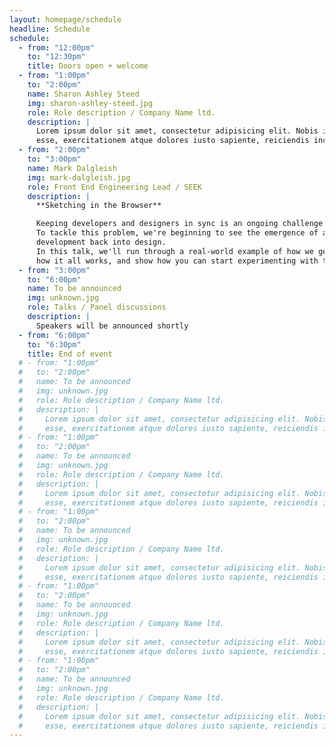 ```yaml
---
layout: homepage/schedule
headline: Schedule
schedule:
  - from: "12:00pm"
    to: "12:30pm"
    title: Doors open + welcome
  - from: "1:00pm"
    to: "2:00pm"
    name: Sharon Ashley Steed
    img: sharon-ashley-steed.jpg
    role: Role description / Company Name ltd.
    description: |
      Lorem ipsum dolor sit amet, consectetur adipisicing elit. Nobis id aliquam explicabo molestiae, adipisci vero quos ex! Tempora aliquid excepturi dolorum,
      esse, exercitationem atque dolores iusto sapiente, reiciendis incidunt animi.
  - from: "2:00pm"
    to: "3:00pm"
    name: Mark Dalgleish
    img: mark-dalgleish.jpg
    role: Front End Engineering Lead / SEEK
    description: |
      **Sketching in the Browser**

      Keeping developers and designers in sync is an ongoing challenge for our industry.
      To tackle this problem, we're beginning to see the emergence of a new breed of code-powered design tooling, providing a true feedback loop from
      development back into design.
      In this talk, we'll run through a real-world example of how we generated a shared Sketch library from our React-based design system, have a closer look at
      how it all works, and show how you can start experimenting with this technique yourself.
  - from: "3:00pm"
    to: "6:00pm"
    name: To be announced
    img: unknown.jpg
    role: Talks / Panel discussions
    description: |
      Speakers will be announced shortly
  - from: "6:00pm"
    to: "6:30pm"
    title: End of event
  # - from: "1:00pm"
  #   to: "2:00pm"
  #   name: To be announced
  #   img: unknown.jpg
  #   role: Role description / Company Name ltd.
  #   description: |
  #     Lorem ipsum dolor sit amet, consectetur adipisicing elit. Nobis id aliquam explicabo molestiae, adipisci vero quos ex! Tempora aliquid excepturi dolorum,
  #     esse, exercitationem atque dolores iusto sapiente, reiciendis incidunt animi.
  # - from: "1:00pm"
  #   to: "2:00pm"
  #   name: To be announced
  #   img: unknown.jpg
  #   role: Role description / Company Name ltd.
  #   description: |
  #     Lorem ipsum dolor sit amet, consectetur adipisicing elit. Nobis id aliquam explicabo molestiae, adipisci vero quos ex! Tempora aliquid excepturi dolorum,
  #     esse, exercitationem atque dolores iusto sapiente, reiciendis incidunt animi.
  # - from: "1:00pm"
  #   to: "2:00pm"
  #   name: To be announced
  #   img: unknown.jpg
  #   role: Role description / Company Name ltd.
  #   description: |
  #     Lorem ipsum dolor sit amet, consectetur adipisicing elit. Nobis id aliquam explicabo molestiae, adipisci vero quos ex! Tempora aliquid excepturi dolorum,
  #     esse, exercitationem atque dolores iusto sapiente, reiciendis incidunt animi.
  # - from: "1:00pm"
  #   to: "2:00pm"
  #   name: To be announced
  #   img: unknown.jpg
  #   role: Role description / Company Name ltd.
  #   description: |
  #     Lorem ipsum dolor sit amet, consectetur adipisicing elit. Nobis id aliquam explicabo molestiae, adipisci vero quos ex! Tempora aliquid excepturi dolorum,
  #     esse, exercitationem atque dolores iusto sapiente, reiciendis incidunt animi.
  # - from: "1:00pm"
  #   to: "2:00pm"
  #   name: To be announced
  #   img: unknown.jpg
  #   role: Role description / Company Name ltd.
  #   description: |
  #     Lorem ipsum dolor sit amet, consectetur adipisicing elit. Nobis id aliquam explicabo molestiae, adipisci vero quos ex! Tempora aliquid excepturi dolorum,
  #     esse, exercitationem atque dolores iusto sapiente, reiciendis incidunt animi.
---
```

